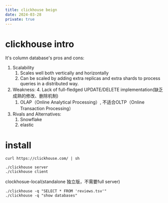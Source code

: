 ```yaml
---
title: clickhouse beign
date: 2024-03-28
private: true
---
```

# clickhouse intro
It's column database's pros and cons:
1. Scalability
    1. Scales well both vertically and horizontally
    2. Can be scaled by adding extra replicas and extra shards to process queries in a distributed way.
2. Weakness:
    4. Lack of full-fledged UPDATE/DELETE implementation(缺乏成熟的修改、删除机制)
    1. OLAP（Online Analytical Processing）, 不适合OLTP（Online Transaction Processing）
3. Rivals and Alternatives:
   1. Snowflake
   2. elastic

# install
    curl https://clickhouse.com/ | sh

    ./clickhouse server
    ./clickhouse client

clockhosue-local(standalone 独立版，不需要full server)

    ./clickhouse -q "SELECT * FROM 'reviews.tsv'"
    ./clickhouse -q "show databases"





